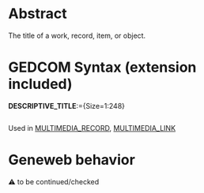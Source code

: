 ﻿# Abstract
The title of a work, record, item, or object.


# GEDCOM Syntax (extension included)

**DESCRIPTIVE_TITLE**:={Size=1:248}
<pre>
</pre>
Used in <a href=Ged.MULTIMEDIA_RECORD.md>MULTIMEDIA_RECORD</a>, <a href=Ged.MULTIMEDIA_LINK.md>MULTIMEDIA_LINK</a><br />

# Geneweb behavior


:warning: to be continued/checked

